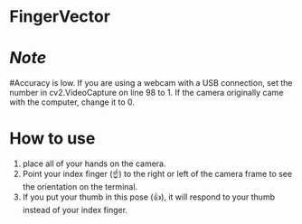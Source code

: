# FingerVector
# *Note* 
#Accuracy is low.
If you are using a webcam with a USB connection, set the number in cv2.VideoCapture on line 98 to 1.
If the camera originally came with the computer, change it to 0.

# How to use

1. place all of your hands on the camera.
2. Point your index finger (☝️) to the right or left of the camera frame to see the orientation on the terminal.
3. If you put your thumb in this pose (👍️), it will respond to your thumb instead of your index finger.

